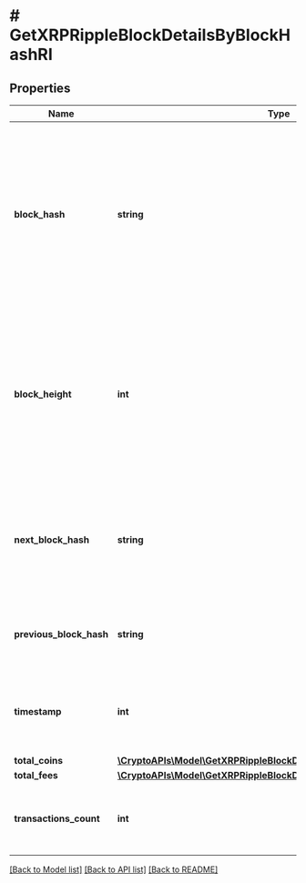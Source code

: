 # # GetXRPRippleBlockDetailsByBlockHashRI

## Properties

Name | Type | Description | Notes
------------ | ------------- | ------------- | -------------
**block_hash** | **string** | Represents the hash of the block, which is its unique identifier. It represents a cryptographic digital fingerprint made by hashing the block header twice through the SHA256 algorithm. |
**block_height** | **int** | Represents the number of blocks in the blockchain preceding this specific block. Block numbers have no gaps. A blockchain usually starts with block 0 called the \&quot;Genesis block\&quot;. |
**next_block_hash** | **string** | Represents the hash of the next block. When this is the last block of the blockchain this value will be an empty string. |
**previous_block_hash** | **string** | Represents the hash of the previous block, also known as the parent block. |
**timestamp** | **int** | Defines the exact date/time when this block was mined in Unix Timestamp. |
**total_coins** | [**\CryptoAPIs\Model\GetXRPRippleBlockDetailsByBlockHashRITotalCoins**](GetXRPRippleBlockDetailsByBlockHashRITotalCoins.md) |  |
**total_fees** | [**\CryptoAPIs\Model\GetXRPRippleBlockDetailsByBlockHeightRITotalFees**](GetXRPRippleBlockDetailsByBlockHeightRITotalFees.md) |  |
**transactions_count** | **int** | Represents the total number of all transactions as part of this block. |

[[Back to Model list]](../../README.md#models) [[Back to API list]](../../README.md#endpoints) [[Back to README]](../../README.md)
